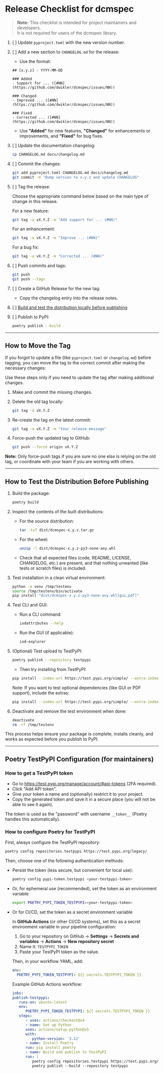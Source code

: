 # Release Checklist for dcmspec

> **Note:** This checklist is intended for project maintainers and developers.  
> It is not required for users of the dcmspec library.

1. [ ] Update `pyproject.toml` with the new version number.
2. [ ] Add a new section to `CHANGELOG.md` for the release:

   - Use the format:

   ```text
   ## [x.y.z] - YYYY-MM-DD

   ### Added
   - Support for ... ([#NN](https://github.com/dwikler/dcmspec/issues/NN))

   ### Changed
   - Improved ... ([#NN](https://github.com/dwikler/dcmspec/issues/NN))

   ### Fixed
   - Corrected ... ([#NN](https://github.com/dwikler/dcmspec/issues/NN))
   ```

   - Use **"Added"** for new features, **"Changed"** for enhancements or improvements, and **"Fixed"** for bug fixes.

3. [ ] Update the documentation changelog:

   ```bash
   cp CHANGELOG.md docs/changelog.md
   ```

4. [ ] Commit the changes:

   ```bash
   git add pyproject.toml CHANGELOG.md docs/changelog.md
   git commit -m "Bump version to x.y.z and update CHANGELOG"
   ```

5. [ ] Tag the release:

   Choose the appropriate command below based on the main type of change in this release.

   For a new feature:

   ```bash
   git tag -a vX.Y.Z -m "Add support for ... (#NN)"
   ```

   For an enhancement:

   ```bash
   git tag -a vX.Y.Z -m "Improve ... (#NN)"
   ```

   For a bug fix:

   ```bash
   git tag -a vX.Y.Z -m "Corrected ... (#NN)"
   ```

6. [ ] Push commits and tags:

   ```bash
   git push
   git push --tags
   ```

7. [ ] Create a GitHub Release for the new tag:

   - Copy the changelog entry into the release notes.

8. [ ] [Build and test the distribution locally before publishing](#how-to-test-the-distribution-before-publishing)

9. [ ] Publish to PyPI:

   ```bash
   poetry publish --build
   ```

---

## How to Move the Tag

If you forgot to update a file (like `pyproject.toml` or `changelog.md`) before tagging, you can move the tag to the correct commit after making the necessary changes:

Use these steps only if you need to update the tag after making additional changes.

1. Make and commit the missing changes.

2. Delete the old tag locally:

   ```bash
   git tag -d vX.Y.Z
   ```

3. Re-create the tag on the latest commit:

   ```bash
   git tag -a vX.Y.Z -m "Your release message"
   ```

4. Force-push the updated tag to GitHub:

   ```bash
   git push --force origin vX.Y.Z
   ```

**Note:** Only force-push tags if you are sure no one else is relying on the old tag, or coordinate with your team if you are working with others.

---

## How to Test the Distribution Before Publishing

1. Build the package:

   ```bash
   poetry build
   ```

2. Inspect the contents of the built distributions:

   - For the source distribution:

     ```bash
     tar -tzf dist/dcmspec-x.y.z.tar.gz
     ```

   - For the wheel:

     ```bash
     unzip -l dist/dcmspec-x.y.z-py3-none-any.whl
     ```

   - Check that all expected files (code, README, LICENSE, CHANGELOG, etc.) are present, and that nothing unwanted (like tests or scratch files) is included.

3. Test installation in a clean virtual environment:

   ```bash
   python -m venv /tmp/testenv
   source /tmp/testenv/bin/activate
   pip install "dist/dcmspec-x.y.z-py3-none-any.whl[gui,pdf]"
   ```

4. Test CLI and GUI:

   - Run a CLI command:

     ```bash
     iodattributes --help
     ```

   - Run the GUI (if applicable):

     ```bash
     iod-explorer
     ```

5. (Optional) Test upload to TestPyPI:

   ```bash
   poetry publish --repository testpypi
   ```

   - Then try installing from TestPyPI:

   ```bash
   pip install --index-url https://test.pypi.org/simple/ --extra-index-url https://pypi.org/simple/ dcmspec
   ```

   Note: If you want to test optional dependencies (like GUI or PDF support), include the extras:

   ```bash
   pip install --index-url https://test.pypi.org/simple/ --extra-index-url https://pypi.org/simple/ "dcmspec[gui,pdf]"
   ```

6. Deactivate and remove the test environment when done:
   ```bash
   deactivate
   rm -rf /tmp/testenv
   ```

This process helps ensure your package is complete, installs cleanly, and works as expected before you publish to PyPI.

---

## Poetry TestPyPI Configuration (for maintainers)

### How to get a TestPyPI token

- Go to https://test.pypi.org/manage/account/#api-tokens (2FA required).
- Click "Add API token".
- Give your token a name and (optionally) restrict it to your project.
- Copy the generated token and save it in a secure place (you will not be able to see it again).

The token is used as the "password" with username `__token__` (Poetry handles this automatically).

### How to configure Poetry for TestPyPI

First, always configure the TestPyPI repository:

```bash
poetry config repositories.testpypi https://test.pypi.org/legacy/
```

Then, choose one of the following authentication methods:

- Persist the token (less secure, but convenient for local use):

  ```bash
  poetry config pypi-token.testpypi <your-testpypi-token>
  ```

- Or, for ephemeral use (recommended), set the token as an environment variable:

  ```bash
  export POETRY_PYPI_TOKEN_TESTPYPI=<your-testpypi-token>
  ```

- Or for CI/CD, set the token as a secret environment variable

  In **GitHub Actions** (or other CI/CD systems), set this as a secret environment variable in your pipeline configuration:

  1.  Go to your repository on GitHub → **Settings** → **Secrets and variables** → **Actions** → **New repository secret**
  2.  Name it: `TESTPYPI_TOKEN`
  3.  Paste your TestPyPI token as the value.

  Then, in your workflow YAML, add:

  ```yaml
  env:
    POETRY_PYPI_TOKEN_TESTPYPI: ${{ secrets.TESTPYPI_TOKEN }}
  ```

  Example GitHub Actions workflow:

  ```yaml
  jobs:
  publish-testpypi:
     runs-on: ubuntu-latest
     env:
        POETRY_PYPI_TOKEN_TESTPYPI: ${{ secrets.TESTPYPI_TOKEN }}
     steps:
        - uses: actions/checkout@v4
        - name: Set up Python
        uses: actions/setup-python@v5
        with:
           python-version: '3.12'
        - name: Install Poetry
        run: pip install poetry
        - name: Build and publish to TestPyPI
        run: |
           poetry config repositories.testpypi https://test.pypi.org/legacy/
           poetry publish --build --repository testpypi
  ```
